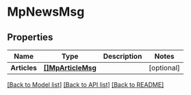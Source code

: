 # MpNewsMsg

## Properties

Name | Type | Description | Notes
------------ | ------------- | ------------- | -------------
**Articles** | [**[]MpArticleMsg**](MPArticleMsg.md) |  | [optional] 

[[Back to Model list]](../README.md#documentation-for-models) [[Back to API list]](../README.md#documentation-for-api-endpoints) [[Back to README]](../README.md)


